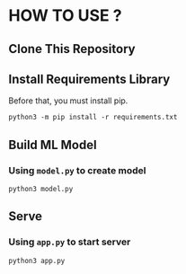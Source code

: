 # HOW TO USE ?

## Clone This Repository

## Install Requirements Library

Before that, you must install pip.

```
python3 -m pip install -r requirements.txt
```

## Build ML Model

### Using ```model.py``` to create model

```
python3 model.py
```

## Serve

### Using ```app.py``` to start server

```
python3 app.py
```
